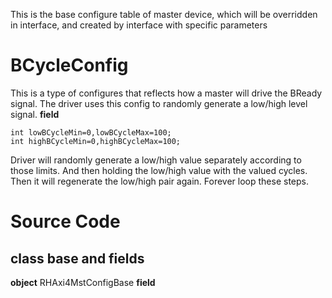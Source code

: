 This is the base configure table of master device, which will be overridden in interface, and created by interface with specific parameters

# BCycleConfig
This is a type of configures that reflects how a master will drive the BReady signal. The driver uses this config to randomly generate a low/high level signal.
**field**
```
int lowBCycleMin=0,lowBCycleMax=100;
int highBCycleMin=0,highBCycleMax=100;
```
Driver will randomly generate a low/high value separately according to those limits. And then holding the low/high value with the valued cycles. Then it will regenerate the low/high pair again. Forever loop these steps.

# Source Code
## class base and fields
**object** RHAxi4MstConfigBase
**field**
```
```

